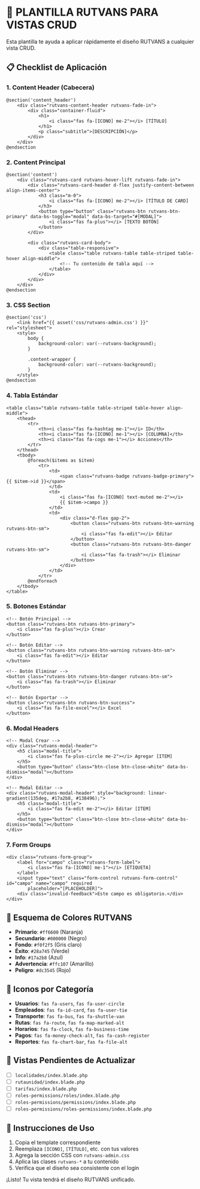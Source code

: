 # 🎨 PLANTILLA RUTVANS PARA VISTAS CRUD

Esta plantilla te ayuda a aplicar rápidamente el diseño RUTVANS a cualquier vista CRUD.

## 📋 Checklist de Aplicación

### 1. Content Header (Cabecera)
```blade
@section('content_header')
    <div class="rutvans-content-header rutvans-fade-in">
        <div class="container-fluid">
            <h1>
                <i class="fas fa-[ICONO] me-2"></i> [TÍTULO]
            </h1>
            <p class="subtitle">[DESCRIPCIÓN]</p>
        </div>
    </div>
@endsection
```

### 2. Content Principal
```blade
@section('content')
    <div class="rutvans-card rutvans-hover-lift rutvans-fade-in">
        <div class="rutvans-card-header d-flex justify-content-between align-items-center">
            <h3 class="m-0">
                <i class="fas fa-[ICONO] me-2"></i> [TÍTULO DE CARD]
            </h3>
            <button type="button" class="rutvans-btn rutvans-btn-primary" data-bs-toggle="modal" data-bs-target="#[MODAL]">
                <i class="fas fa-plus"></i> [TEXTO BOTÓN]
            </button>
        </div>
        
        <div class="rutvans-card-body">
            <div class="table-responsive">
                <table class="table rutvans-table table-striped table-hover align-middle">
                    <!-- Tu contenido de tabla aquí -->
                </table>
            </div>
        </div>
    </div>
@endsection
```

### 3. CSS Section
```blade
@section('css')
    <link href="{{ asset('css/rutvans-admin.css') }}" rel="stylesheet">
    <style>
        body {
            background-color: var(--rutvans-background);
        }
        
        .content-wrapper {
            background-color: var(--rutvans-background);
        }
    </style>
@endsection
```

### 4. Tabla Estándar
```blade
<table class="table rutvans-table table-striped table-hover align-middle">
    <thead>
        <tr>
            <th><i class="fas fa-hashtag me-1"></i> ID</th>
            <th><i class="fas fa-[ICONO] me-1"></i> [COLUMNA]</th>
            <th><i class="fas fa-cogs me-1"></i> Acciones</th>
        </tr>
    </thead>
    <tbody>
        @foreach($items as $item)
            <tr>
                <td>
                    <span class="rutvans-badge rutvans-badge-primary">{{ $item->id }}</span>
                </td>
                <td>
                    <i class="fas fa-[ICONO] text-muted me-2"></i>
                    {{ $item->campo }}
                </td>
                <td>
                    <div class="d-flex gap-2">
                        <button class="rutvans-btn rutvans-btn-warning rutvans-btn-sm">
                            <i class="fas fa-edit"></i> Editar
                        </button>
                        <button class="rutvans-btn rutvans-btn-danger rutvans-btn-sm">
                            <i class="fas fa-trash"></i> Eliminar
                        </button>
                    </div>
                </td>
            </tr>
        @endforeach
    </tbody>
</table>
```

### 5. Botones Estándar
```blade
<!-- Botón Principal -->
<button class="rutvans-btn rutvans-btn-primary">
    <i class="fas fa-plus"></i> Crear
</button>

<!-- Botón Editar -->
<button class="rutvans-btn rutvans-btn-warning rutvans-btn-sm">
    <i class="fas fa-edit"></i> Editar
</button>

<!-- Botón Eliminar -->
<button class="rutvans-btn rutvans-btn-danger rutvans-btn-sm">
    <i class="fas fa-trash"></i> Eliminar
</button>

<!-- Botón Exportar -->
<button class="rutvans-btn rutvans-btn-success">
    <i class="fas fa-file-excel"></i> Excel
</button>
```

### 6. Modal Headers
```blade
<!-- Modal Crear -->
<div class="rutvans-modal-header">
    <h5 class="modal-title">
        <i class="fas fa-plus-circle me-2"></i> Agregar [ITEM]
    </h5>
    <button type="button" class="btn-close btn-close-white" data-bs-dismiss="modal"></button>
</div>

<!-- Modal Editar -->
<div class="rutvans-modal-header" style="background: linear-gradient(135deg, #17a2b8, #138496);">
    <h5 class="modal-title">
        <i class="fas fa-edit me-2"></i> Editar [ITEM]
    </h5>
    <button type="button" class="btn-close btn-close-white" data-bs-dismiss="modal"></button>
</div>
```

### 7. Form Groups
```blade
<div class="rutvans-form-group">
    <label for="campo" class="rutvans-form-label">
        <i class="fas fa-[ICONO] me-1"></i> [ETIQUETA]
    </label>
    <input type="text" class="form-control rutvans-form-control" id="campo" name="campo" required
        placeholder="[PLACEHOLDER]">
    <div class="invalid-feedback">Este campo es obligatorio.</div>
</div>
```

## 🎨 Esquema de Colores RUTVANS

- **Primario**: `#ff6600` (Naranja)
- **Secundario**: `#000000` (Negro)
- **Fondo**: `#f0f2f5` (Gris claro)
- **Éxito**: `#28a745` (Verde)
- **Info**: `#17a2b8` (Azul)
- **Advertencia**: `#ffc107` (Amarillo)
- **Peligro**: `#dc3545` (Rojo)

## 📝 Iconos por Categoría

- **Usuarios**: `fas fa-users`, `fas fa-user-circle`
- **Empleados**: `fas fa-id-card`, `fas fa-user-tie`
- **Transporte**: `fas fa-bus`, `fas fa-shuttle-van`
- **Rutas**: `fas fa-route`, `fas fa-map-marked-alt`
- **Horarios**: `fas fa-clock`, `fas fa-business-time`
- **Pagos**: `fas fa-money-check-alt`, `fas fa-cash-register`
- **Reportes**: `fas fa-chart-bar`, `fas fa-file-alt`

## 🚀 Vistas Pendientes de Actualizar

- [ ] `localidades/index.blade.php`
- [ ] `rutaunidad/index.blade.php`
- [ ] `tarifas/index.blade.php`
- [ ] `roles-permissions/roles/index.blade.php`
- [ ] `roles-permissions/permissions/index.blade.php`
- [ ] `roles-permissions/roles-permissions/index.blade.php`

## 📖 Instrucciones de Uso

1. Copia el template correspondiente
2. Reemplaza `[ICONO]`, `[TÍTULO]`, etc. con tus valores
3. Agrega la sección CSS con `rutvans-admin.css`
4. Aplica las clases `rutvans-*` a tu contenido
5. Verifica que el diseño sea consistente con el login

¡Listo! Tu vista tendrá el diseño RUTVANS unificado.
